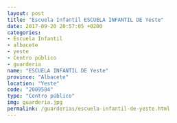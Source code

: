 ```yaml
---
layout: post
title: "Escuela Infantil ESCUELA INFANTIL DE Yeste"
date: 2017-09-20 20:57:05 +0200
categories:
- Escuela Infantil
- albacete
- yeste
- Centro público
- guarderia
name: "ESCUELA INFANTIL DE Yeste"
province: "Albacete"
location: "Yeste"
code: "2009584"
type: "Centro público"
img: guarderia.jpg
permalink: /guarderias/escuela-infantil-de-yeste.html
---
```

